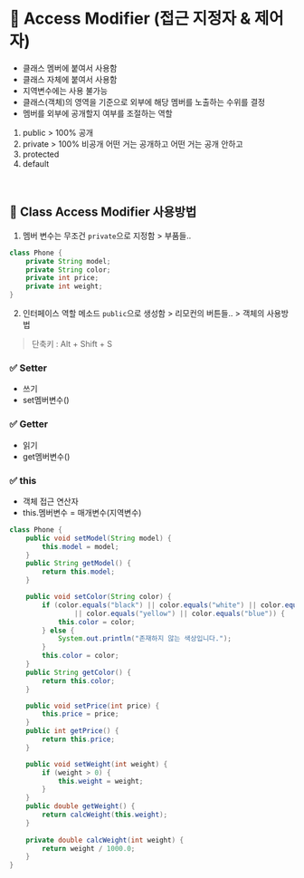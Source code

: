 # 📌 Access Modifier (접근 지정자 & 제어자)
- 클래스 멤버에 붙여서 사용함
- 클래스 자체에 붙여서 사용함
- 지역변수에는 사용 불가능
- 클래스(객체)의 영역을 기준으로 외부에 해당 멤버를 노출하는 수위를 결정
- 멤버를 외부에 공개할지 여부를 조절하는 역할
1. public > 100% 공개
2. private > 100% 비공개
어떤 거는 공개하고 어떤 거는 공개 안하고
3. protected
4. default
<br>

## 📌 Class Access Modifier 사용방법
1.  멤버 변수는 무조건 `private`으로 지정함 > 부품들..
```java
class Phone {
	private String model;
	private String color;
	private int price;
	private int weight;
}
```
2. 인터페이스 역할 메소드 `public`으로 생성함  > 리모컨의 버튼들.. > 객체의 사용방법
> 단축키 : Alt + Shift + S
### ✅ Setter
- 쓰기
- set멤버변수()
### ✅ Getter
- 읽기
- get멤버변수()
### ✅ this
- 객체 접근 연산자
- this.멤버변수 = 매개변수(지역변수)

```java
class Phone {
	public void setModel(String model) {
		this.model = model;
	}
	public String getModel() {
		return this.model;
	}

	public void setColor(String color) {
		if (color.equals("black") || color.equals("white") || color.equals("red")
				|| color.equals("yellow") || color.equals("blue")) {
			this.color = color;
		} else {
			System.out.println("존재하지 않는 색상입니다.");
		}
		this.color = color;
	}
	public String getColor() {
		return this.color;
	}

	public void setPrice(int price) {
		this.price = price;
	}
	public int getPrice() {
		return this.price;
	}

	public void setWeight(int weight) {
		if (weight > 0) {
			this.weight = weight;
		}
	}
	public double getWeight() {
		return calcWeight(this.weight);
	}
	
	private double calcWeight(int weight) {
		return weight / 1000.0;
	}
}
```

